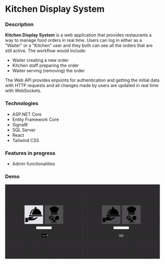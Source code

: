 # Kitchen Display System

### Description

**Kitchen Display System** is a web application that provides restaurants a way to manage food orders in real time. Users can log in either as a "Waiter" or a "Kitchen" user and they both can see all the orders that are still active. The workflow would include:

- Waiter creating a new order
- Kitchen staff preparing the order
- Waiter serving (removing) the order

The Web API provides enpoints for authentication and getting the initial data with HTTP requests and all changes made by users are updated in real time with WebSockets.

### Technologies

- ASP.NET Core
- Entity Framework Core
- SignalR
- SQL Server
- React
- Tailwind CSS

### Features in progress

- Admin functionalities

### Demo

![Demo](demo.gif)
